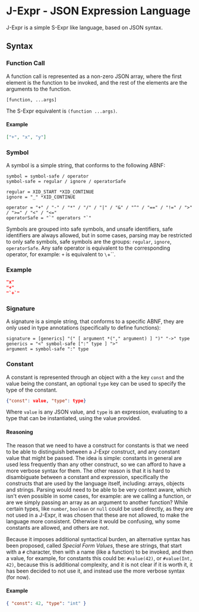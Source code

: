 # J-Expr - JSON Expression Language

J-Expr is a simple S-Expr like language, based on JSON syntax.

## Syntax

### Function Call

A function call is represented as a non-zero JSON array, where the first element is the function to be invoked, and the rest of the elements are the arguments to the function.

```
[function, ...args]
```

The S-Expr equivalent is `(function ...args)`.

#### Example

```json
["+", "x", "y"]
```

### Symbol

A symbol is a simple string, that conforms to the following ABNF:

```abnf
symbol = symbol-safe / operator
symbol-safe = regular / ignore / operatorSafe

regular = XID_START *XID_CONTINUE
ignore = "_" *XID_CONTINUE

operator = "+" / "-" / "*" / "/" / "|" / "&" / "^" / "==" / "!=" / ">" / ">=" / "<" / "<="
operatorSafe = "`" operators "`"
```

Symbols are grouped into safe symbols, and unsafe identifiers, safe identifiers are always allowed, but in some cases, parsing may be restricted to only safe symbols, safe symbols are the groups: `regular`, `ignore`, `operatorSafe`.
Any safe operator is equivalent to the corresponding operator, for example: `+` is equivalent to `\`+\``.

### Example

```json
"x"
"+"
"`+`"
```

### Signature

A signature is a simple string, that conforms to a specific ABNF, they are only used in type annotations (specifically to define functions):

```abnf
signature = [generics] "(" [ argument *("," argument) ] ")" "->" type
generics = "<" symbol-safe [":" type ] ">"
argument = symbol-safe ":" type
```

### Constant

A constant is represented through an object with a the key `const` and the value being the constant, an optional `type` key can be used to specify the type of the constant.

```json
{"const": value, "type": type}
```

Where `value` is any JSON value, and `type` is an expression, evaluating to a type that can be instantiated, using the value provided.

#### Reasoning

The reason that we need to have a construct for constants is that we need to be able to distinguish between a J-Expr construct, and any constant value that might be passed. The idea is simple: constants in general are used less frequently than any other construct, so we can afford to have a more verbose syntax for them.
The other reason is that it is hard to disambiguate between a constant and expression, specifically the constructs that are used by the language itself, including: arrays, objects and strings. Parsing would need to be able to be very context aware, which isn't even possible in some cases, for example: are we calling a function, or are we simply passing an array as an argument to another function?
While certain types, like `number`, `boolean` or `null` could be used directly, as they are not used in a J-Expr, it was chosen that these are not allowed, to make the language more consistent. Otherwise it would be confusing, why some constants are allowed, and others are not.

Because it imposes additional syntactical burden, an alternative syntax has been proposed, called _Special Form Values_, these are strings, that start with a `#` character, then with a name (like a function) to be invoked, and then a value, for example, for constants this could be: `#value(42)`, or `#value(Int, 42)`, because this is additional complexity, and it is not clear if it is worth it, it has been decided to not use it, and instead use the more verbose syntax (for now).

#### Example

```json
{ "const": 42, "type": "int" }
```
